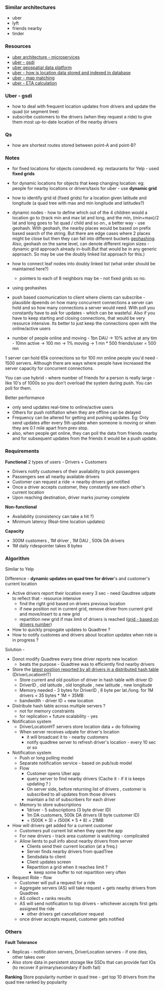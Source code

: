 ### Similar architectures
- uber
- lyft
- friends nearby
- tinder

### Resources
- [uber architecture - microservices](https://www.codekarle.com/system-design/Uber-system-design.html)
- [uber - gsdi](https://www.educative.io/courses/grokking-the-system-design-interview/YQVkjp548NM)
- [uber geospatial data platform](https://www.youtube.com/watch?v=Dc5WYYhMOIQ&t=292s&ab_channel=DataWorksSummit)
- [uber - how is location data stored and indexed in database](https://www.youtube.com/watch?v=AzptiVdUJXg&ab_channel=UberEngineering)
- [uber - map matching](https://www.youtube.com/watch?v=ChtumoDfZXI&ab_channel=UberEngineering)
- [uber - ETA calculation](https://www.youtube.com/watch?v=FEebOd-Pdwg&ab_channel=UberEngineering)

### Uber - gsdi
- how to deal with frequent location updates from drivers and update the quad (or segment tree)
- subscribe customers to the drivers (when they request a ride) to give them most up-to-date location of the nearby drivers

### Qs
- how are shortest routes stored between point-A and point-B? 

### Notes
- for fixed locations for objects considered. eg: restaurants for Yelp - used **fixed grids**
- for dynamic locations for objects that keep changing location: eg: people for nearby locations or drivers/taxis for uber - use **dynamic grid**

- how to identify grid id (fixed grids) for a location given latitude and longitude (a quad tree with max and min longitude and latitudes?)
- dynamic nodes - how to define which out of the 4 children would a location go to (track min and max lat and long, and the min, (min+max)/2 lat and long goes to 1st quad / child and so on., a better way - use geohash. With geohash, the nearby places would be based on prefix based search of the string. But there are edge cases where 2 places might be close but then they can fall into different buckets [geohashing](https://www.youtube.com/watch?v=zsSZYHZyDnA). Also, geohash on the same level, can denote different region sizes - dynamic grid approach already in-built.But that would be in any generic approach. So may be use the doubly linked list approach for this.)
- how to connect leaf nodes into doubly linked list (what order should be maintained here?)
    - pointers to each of 8 neighbors may be - not fixed grids so no.
- using geohashes
- push based coomunication to client where clients can subscribe - plausible dpeends on how many concurrent connections a server can hold and so how many connections a server would need. With poll you constantly have to ask for updates - which can be wasteful. Also if you have to keep starting and closing connections, that would be very resource intensive. Its better to just keep the connections open with the online/active users
- number of people online and moving - 1bn DAU -> 10% active at any tim - 10mn active -> 100 mn -> 1% moving -> 1 mn * 500 friends/user = 500 mn

1 server can hold 65k connections so for 100 mn online people you'd need - 1500 servers. Although there are ways where people have increased the server capacity for concurrent connections.

You can use hybrid - where number of friends for a person is really large - like 10's of 1000s so you don't overload the system during push. You can poll for them.

Better performance
- only send updates real-time to online/active users
- Others for push notifiation when they are offline can be delayed
- Frequency can be altered for getting and pushing updates. Eg: Only send updates after every 5th update when someone is moving or when they are 0.1 mile apart from prev stop.
- also, when people get online, they can poll the data from friends nearby and for subsequent updates from the friends it would be a push update.


### Requirements
**Functional**
2 types of users - Drivers + Customers
- Drivers notify customers of their availability to pick passengers
- Passengers see all nearby available drivers
- Customer can request a ride -> nearby drivers get notified
- Once a driver accepts customer, they constantly see each other's current location
- Upon reaching destination, driver marks journey complete

**Non-functional**
- Availability (consistency can take a hit ?)
- Minimum latency (Real-time location updates)

**Capacity**
- 300M customers , 1M driver , 1M DAU , 500k DA drivers
- 1M daily ridespointer takes 8 bytes

### Algorithm
Similar to Yelp

Difference - **dynamic updates on quad tree for driver**'s and customer's current location

- Active drivers report their location every 3 sec - need Qaudtree udpate to reflect that - resource intensive
    - find the right grid based on drivers previous location
    - if new position not in current grid, remove driver from current grid and move/insert to a new grid
    - repartition new grid if max limit of drivers is reached (<u>grid - based on drivers number</u>)
- How to quickly propogate updates to Quadtree ?
- How to notify customes and drivers about location updates when ride is in progress ?

Solution -

- Donot modify Quadtree every time driver reports new location
    - beats the purpose - Quadtree was to efficiently find nearby drivers
- Store the <u>latest postiion reported by all drivers in a distributed hash table</u> (DriverLocationHT)
    - Store current and old position of driver in hash table with driver ID
    - DriverID , old latitude , old longitude , new latitude , new longitude
    - Memory needed - 3 bytes for DriverID , 8 byte per lat./long. for 1M drivers = 35 bytes * 1M = 35MB
    - bandwidth - driver ID + new location
- Distribute hash table across multiple servers ?
    - not for memory constraints
    - for replication + future scalability - yes
- Notification system
    - DriverLocationHT servers store location data + do following
    - When server receives udpate for driver's location
        - it will broadcast it to - nearby customers
        - notify quadtree server to refresh driver's location - every 10 sec or so
- Notification system
    - Push or long polling model
    - Separate notification service - based on pub/sub model
    - Flow
        - Customer opens Uber app
        - query server to find nearby drivers (Cache it - if it is keeps updating ? )
        - On server side, before returning list of drivers , customer is subscribed to all updates from those drivers
        - maintain a list of subscribers for each driver
    - Memory to store subscriptions
        - 1driver - 5 subscriptions (3 byte driver ID)
        - 1m DA customers, 500k DA drivers (8 byte customer ID)
        - = (500K * 3) + (500K * 5 * 8) = 21MB
- How will drivers get added for a current customer
    - Customers pull current list when they open the app
    - For new drivers - track area customer is watching - complicated
    - Allow lients to pull info about nearby drivers from server
        - Clients send their current location (at a freq.)
        - Server finds nearby drivers from quadTree
        - Sendsdata to client
        - Client updates screen
        - Repartition a grid when it reaches limit ?
            - keep some buffer to not repartition very often
- Request Ride - flow
    - Customer will pull a request for a ride
    - Aggregate servers (AS) will take request + gets nearby drivers from Quadtree
    - AS collect + ranks results
    - AS will send notification to top drivers - whichever accepts first gets assigned the ride
        - other drivers get cancellationr request
    - once driver accepts request, customer gets notified
    
### Others

**Fault Tolerance**
- Replicas - notification servers, DriverLocation servers - if one dies, other takes over
- Also store data in persistent storage like SSDs that can provide fast IOs (to recover if primary/secondary if both fail)

**Ranking**
Store popularity number in quad tree - get top 10 drivers from the quad tree ranked by popularity
